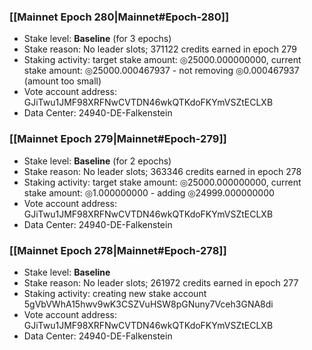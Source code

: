 ### [[Mainnet Epoch 280|Mainnet#Epoch-280]]
* Stake level: **Baseline** (for 3 epochs)
* Stake reason: No leader slots; 371122 credits earned in epoch 279
* Staking activity: target stake amount: ◎25000.000000000, current stake amount: ◎25000.000467937 - not removing ◎0.000467937 (amount too small)
* Vote account address: GJiTwu1JMF98XRFNwCVTDN46wkQTKdoFKYmVSZtECLXB
* Data Center: 24940-DE-Falkenstein
### [[Mainnet Epoch 279|Mainnet#Epoch-279]]
* Stake level: **Baseline** (for 2 epochs)
* Stake reason: No leader slots; 363346 credits earned in epoch 278
* Staking activity: target stake amount: ◎25000.000000000, current stake amount: ◎1.000000000 - adding ◎24999.000000000
* Vote account address: GJiTwu1JMF98XRFNwCVTDN46wkQTKdoFKYmVSZtECLXB
* Data Center: 24940-DE-Falkenstein
### [[Mainnet Epoch 278|Mainnet#Epoch-278]]
* Stake level: **Baseline**
* Stake reason: No leader slots; 261972 credits earned in epoch 277
* Staking activity: creating new stake account 5gVbVWhA15hwv9wK3CSZVuHSW8pGNuny7Vceh3GNA8di
* Vote account address: GJiTwu1JMF98XRFNwCVTDN46wkQTKdoFKYmVSZtECLXB
* Data Center: 24940-DE-Falkenstein